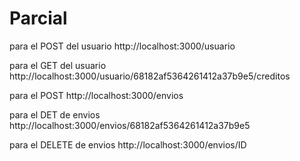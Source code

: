 # Parcial
para el POST del usuario
http://localhost:3000/usuario

para el GET del usuario
http://localhost:3000/usuario/68182af5364261412a37b9e5/creditos

para el POST
http://localhost:3000/envios

para el DET de envios
http://localhost:3000/envios/68182af5364261412a37b9e5

para el DELETE de envios 
http://localhost:3000/envios/ID
